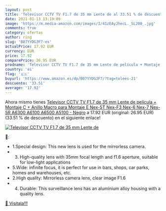 ```yaml
---
layout: post
title: 'Televisor CCTV TV F1.7 de 35 mm Lente de al 33.51 % de descuento'
date: 2021-01-13 13:19:09
image: 'https://m.media-amazon.com/images/I/41zEAyJhecL._SL200_.jpg'
comments: true
category: ofertas
author: ring
slug: 'B07YYDGJF7-es'
actualPrice: 17.92 EUR
currency: EUR
price: 17.92
comparePrice: 26.95 EUR
prodname: 'Televisor CCTV TV F1.7 de 35 mm Lente de película + Montaje C + Anillo Macro para Montaje E Nex-5T Nex-F3 Nex-6 Nex-7 Nex-5R A6300 A6100 A6500 A5100 - Negro'
country: 'es'
flag: '🇪🇸'
buyurl: 'https://www.amazon.es/dp/B07YYDGJF7/?tag=tolees-21'
descuento: '33.51'
average: '17.92'
---
```


Ahora mismo tienes [Televisor CCTV TV F1.7 de 35 mm Lente de película + Montaje C + Anillo Macro para Montaje E Nex-5T Nex-F3 Nex-6 Nex-7 Nex-5R A6300 A6100 A6500 A5100 - Negro](https://www.amazon.es/dp/B07YYDGJF7/?tag=tolees-21) a 17.92 EUR (original: 26.95 EUR) (33.51 %  de descuento) en el siguiente enlace!

[![Televisor CCTV TV F1.7 de 35 mm Lente de](https://m.media-amazon.com/images/I/41zEAyJhecL._SL200_.jpg)](https://www.amazon.es/dp/B07YYDGJF7/?tag=tolees-21)

🔎:

- 1.Special design: This new lens is used for the mirrorless camera.
- 3. High-quality lens with 35mm focal length and f1.6 aperture, suitable for low-light applications
- 5.Wide: infinite focus, it is perfect for use in bars, shops, car parks, homes and warehouses, etc.
- 2.High quality: Mirrorless camera lens, clear image F1.6
- 4. Durable: This surveillance lens has an aluminium alloy housing with a quality lens.

[🛒 Visítala!!!](https://www.amazon.es/dp/B07YYDGJF7/?tag=tolees-21)
